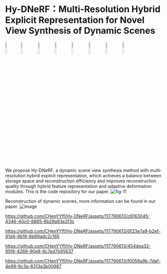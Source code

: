 # Hy-DNeRF：Multi-Resolution Hybrid Explicit Representation for Novel View Synthesis of Dynamic Scenes

<img src="https://github.com/CHenYYff/MVoxTi-DNeRF/assets/117790613/b43cdb60-966c-4829-b853-6bbd2e83cd88.gif" width="10%"/><img src="https://github.com/CHenYYff/MVoxTi-DNeRF/assets/117790613/469e5ad6-600f-4f22-bc4b-68c4aaeb64b3.gif" width="10%"/> <img src="https://github.com/CHenYYff/MVoxTi-DNeRF/assets/117790613/a7b807d7-e10a-4c78-8f96-a9daab4952cb.gif" width="10%"/> <img src="https://github.com/CHenYYff/MVoxTi-DNeRF/assets/117790613/442f3e84-3426-4aef-af13-528a4ac50bde.gif" width="10%"/> <img src="https://github.com/CHenYYff/MVoxTi-DNeRF/assets/117790613/e725423f-e075-4e9a-9b2d-10e03fa4c9e8.gif" width="10%"/> <img src="https://github.com/CHenYYff/MVoxTi-DNeRF/assets/117790613/1e2ac440-1e1e-409e-bb14-e564e0b3ccad.gif" width="10%"/> <img src="https://github.com/CHenYYff/MVoxTi-DNeRF/assets/117790613/1b42958f-2162-4412-9ca4-911ff4bcfbb4.gif" width="10%"/>  <img src="https://github.com/CHenYYff/MVoxTi-DNeRF/assets/117790613/cb1d67ce-ee0d-4a11-af26-d174357dec6d.gif" width="10%"/> 

We propose Hy-DNeRF, a dynamic scene view synthesis method with multi-resolution hybrid explicit representation, which achieves a balance between storage space and reconstruction efficiency and improves reconstruction quality through hybrid feature representation and adaptive deformation modules. This is the code repository for our paper.
![fig-11](https://github.com/CHenYYff/Hy-DNeRF/assets/117790613/a989fd43-be63-4984-ae66-238edec55604)

Reconstruction of dynamic scenes, more information can be found in our paper.
![image](https://github.com/CHenYYff/Hy-DNeRF/assets/117790613/59cdbd91-a864-47f2-a2cc-d1c1cbad7b17)

https://github.com/CHenYYff/Hy-DNeRF/assets/117790613/c6163045-4346-40c0-8885-8b29a93e2f3c

https://github.com/CHenYYff/Hy-DNeRF/assets/117790613/0f23e7a9-b2ef-41d4-9b16-8b69adc2c165

https://github.com/CHenYYff/Hy-DNeRF/assets/117790613/454dea32-95f8-4269-90e8-6c7ed7b95637

https://github.com/CHenYYff/Hy-DNeRF/assets/117790613/f0058a9b-7daf-4e99-9c3a-6313a3b00987


